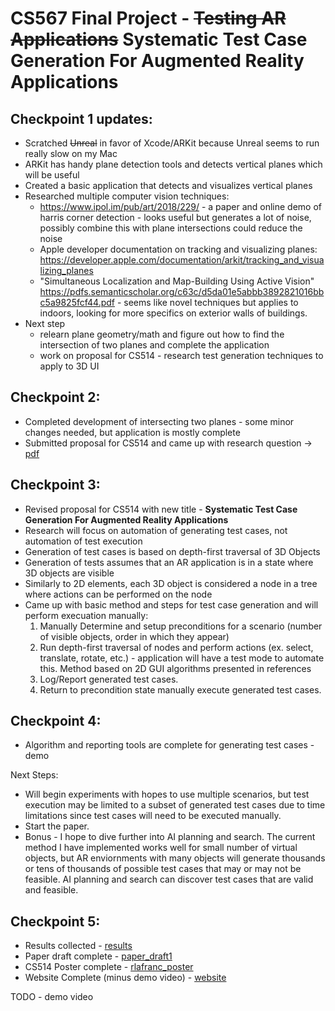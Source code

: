 #  CS567 Final Project - ~~Testing AR Applications~~ Systematic Test Case Generation For Augmented Reality Applications

## Checkpoint 1 updates:

* Scratched ~~Unreal~~ in favor of Xcode/ARKit because Unreal seems to run really slow on my Mac
* ARKit has handy plane detection tools and detects vertical planes which will be useful
* Created a basic application that detects and visualizes vertical planes
* Researched multiple computer vision techniques:
    * https://www.ipol.im/pub/art/2018/229/ - a paper and online demo of harris corner detection - looks useful but generates a lot of noise, possibly combine this with plane intersections could reduce the noise
    * Apple developer documentation on tracking and visualizing planes: https://developer.apple.com/documentation/arkit/tracking_and_visualizing_planes
    * "Simultaneous Localization
    and Map-Building Using Active Vision" https://pdfs.semanticscholar.org/c63c/d5da01e5abbb3892821016bbc5a9825fcf44.pdf - seems like novel techniques but applies to indoors, looking for more specifics on exterior walls of buildings.
* Next step
    * relearn plane geometry/math and figure out how to find the intersection of two planes and complete the application
    * work on proposal for CS514 - research test generation techniques to apply to 3D UI

## Checkpoint 2:

* Completed development of intersecting two planes - some minor changes needed, but application is mostly complete
* Submitted proposal for CS514 and came up with research question -> [pdf](https://github.com/csu-hci-projects/Testing-AR-Applications/blob/master/CS514_PROPOSAL.pdf)

## Checkpoint 3:

* Revised proposal for CS514 with new title - **Systematic Test Case Generation For Augmented Reality Applications**
* Research will focus on automation of generating test cases, not automation of test execution
* Generation of test cases is based on depth-first traversal of 3D Objects
* Generation of tests assumes that an AR application is in a state where 3D objects are visible
* Similarly to 2D elements, each 3D object is considered a node in a tree where actions can be performed on the node
* Came up with basic method and steps for test case generation and will perform execuation manually:
   1. Manually Determine and setup preconditions for a scenario (number of visible objects, order in which they appear)
   2. Run depth-first traversal of nodes and perform actions (ex. select, translate, rotate, etc.) - application will have a test mode to automate this.  Method based on 2D GUI algorithms presented in references
   3. Log/Report generated test cases.
   4. Return to precondition state manually execute generated test cases.
  
## Checkpoint 4:

* Algorithm and reporting tools are complete for generating test cases - demo

Next Steps:

* Will begin experiments with hopes to use multiple scenarios, but test execution may be limited to a subset of generated test cases due to time limitations since test cases will need to be executed manually.
* Start the paper.
* Bonus - I hope to dive further into AI planning and search.  The current method I have implemented works well for small number of virtual objects, but AR enviornments with many objects will generate thousands or tens of thousands of possible test cases that may or may not be feasible.  AI planning and search can discover test cases that are valid and feasible.

## Checkpoint 5:

* Results collected - [results](results/)
* Paper draft complete - [paper_draft1](paper_draft1.pdf)
* CS514 Poster complete - [rlafranc_poster](rlafranc_poster)
* Website Complete (minus demo video) - [website](https://www.cs.colostate.edu/~rlafranc/#/cs-567-project)

TODO - demo video
